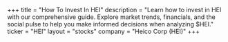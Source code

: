+++
title = "How To Invest In HEI"
description = "Learn how to invest in HEI with our comprehensive guide. Explore market trends, financials, and the social pulse to help you make informed decisions when analyzing $HEI."
ticker = "HEI"
layout = "stocks"
company = "Heico Corp (HEI)"
+++


